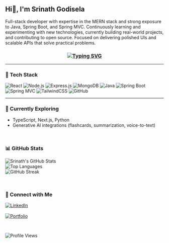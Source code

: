 ## Hi👋, I'm Srinath Godisela

Full-stack developer with expertise in the MERN stack and strong exposure to Java, Spring Boot, and Spring MVC. Continuously learning and experimenting with new technologies, currently building real-world projects, and contributing to open source. Focused on delivering polished UIs and scalable APIs that solve practical problems.


<h3 align="center">
  <a href="https://git.io/typing-svg">
    <img src="https://readme-typing-svg.herokuapp.com?font=Poppins&weight=600&pause=100&width=500&lines=Full+Stack+Developer+%7C+MERN+Stack;Exploring+Gen+AI+%26+Open+Source;Continuously+Learning+%26+Building+Projects" alt="Typing SVG" />
  </a>
</h3>


---

### 🚀 Tech Stack
![React](https://img.shields.io/badge/React-20232A?style=for-the-badge&logo=react&logoColor=61DAFB)
![Node.js](https://img.shields.io/badge/Node.js-43853D?style=for-the-badge&logo=node.js&logoColor=white)
![Express.js](https://img.shields.io/badge/Express.js-404D59?style=for-the-badge)
![MongoDB](https://img.shields.io/badge/MongoDB-4EA94B?style=for-the-badge&logo=mongodb&logoColor=white)
![Java](https://img.shields.io/badge/Java-ED8B00?style=for-the-badge&logo=java&logoColor=white)
![Spring Boot](https://img.shields.io/badge/Spring_Boot-6DB33F?style=for-the-badge&logo=spring&logoColor=white)
![Spring MVC](https://img.shields.io/badge/Spring_MVC-6DB33F?style=for-the-badge&logo=spring&logoColor=white)
![TailwindCSS](https://img.shields.io/badge/Tailwind_CSS-38B2AC?style=for-the-badge&logo=tailwind-css&logoColor=white)
![GitHub](https://img.shields.io/badge/GitHub-100000?style=for-the-badge&logo=github&logoColor=white)

---

### 🌱 Currently Exploring
- TypeScript, Next.js, Python  
- Generative AI integrations (flashcards, summarization, voice-to-text)

<br>

### 📊 GitHub Stats
![Srinath's GitHub Stats](https://github-readme-stats.vercel.app/api?username=Srinath176&show_icons=true&theme=radical)  
![Top Languages](https://github-readme-stats.vercel.app/api/top-langs/?username=Srinath176&layout=compact&theme=radical)  
![GitHub Streak](https://github-readme-streak-stats.herokuapp.com/?user=Srinath176&theme=radical)

<br>

### 🔗 Connect with Me
[![LinkedIn](https://img.shields.io/badge/LinkedIn-0A66C2?style=for-the-badge&logo=linkedin&logoColor=white)](https://www.linkedin.com/in/srinath-g-dev/)  
<br>
[![Portfolio](https://img.shields.io/badge/Portfolio-000000?style=for-the-badge&logo=About.me&logoColor=white)](https://srinathg-dev.vercel.app)

<br>

![Profile Views](https://komarev.com/ghpvc/?username=Srinath176&color=blueviolet&label=Profile+Views)
